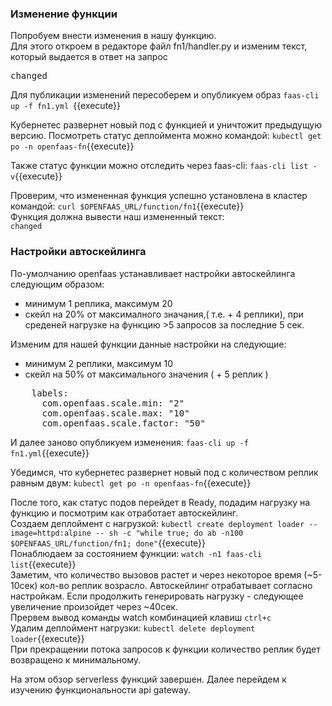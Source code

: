 ### Изменение функции
Попробуем внести изменения в нашу функцию.  
Для этого откроем в редакторе файл fn1/handler.py и изменим текст, который выдается в ответ на запрос

<pre class="file" data-filename="./fn1/handler.py" data-target="insert" data-marker="Hello from OpenFaaS!">
changed</pre>

Для публикации изменений пересоберем и опубликуем образ
`faas-cli up -f fn1.yml `{{execute}}

Кубернетес развернет новый под с функцией и уничтожит предыдущую версию. Посмотреть статус деплоймента можно командой:
`kubectl get po -n openfaas-fn`{{execute}}

Также статус функции можно отследить через faas-cli:
`faas-cli list -v`{{execute}}

Проверим, что измененная функция успешно установлена в кластер командой:
`curl $OPENFAAS_URL/function/fn1`{{execute}}  
Функция должна вывести наш измененный текст:  
`changed`
### Настройки автоскейлинга
По-умолчанию openfaas устанавливает настройки автоскейлинга следующим образом:
- минимум 1 реплика, максимум 20
- скейл на 20% от максималного значания,( т.е. + 4 реплики), при среденей нагрузке на функцию >5 запросов за последние 5 сек.

Изменим для нашей функции данные настройки на следующие:
- минимум 2 реплики, максимум 10
- скейл на 50% от максимального значения ( + 5 реплик )
<pre class="file" data-filename="./fn1.yml" data-target="append">
    labels:
      com.openfaas.scale.min: "2"
      com.openfaas.scale.max: "10"
      com.openfaas.scale.factor: "50"
</pre>

И далее заново опубликуем изменения:
`faas-cli up -f fn1.yml`{{execute}}

Убедимся, что кубернетес развернет новый под с количеством реплик равным двум:
`kubectl get po -n openfaas-fn`{{execute}}

После того, как статус подов перейдет в Ready, подадим нагрузку на функцию и посмотрим как отработает автоскейлинг.  
Создаем деплоймент с нагрузкой:
`kubectl create deployment loader --image=httpd:alpine -- sh -c "while true; do ab -n100 $OPENFAAS_URL/function/fn1; done"`{{execute}}  
Понаблюдаем за состоянием функции:
`watch -n1 faas-cli list`{{execute}}  
Заметим, что количество вызовов растет и через некоторое время (~5-10сек) кол-во реплик возрасло. Автоскейлинг отрабатывает согласно настройкам.
Если продолжить генерировать нагрузку  - следующее увеличение произойдет через ~40сек.  
Прервем вывод команды watch комбинацией клавиш `ctrl+c`  
Удалим деплоймент нагрузки:
`kubectl delete deployment loader`{{execute}}  
При прекращении потока запросов к функции количество реплик будет возвращено к минимальному.  

На этом обзор serverless функций завершен. Далее перейдем к изучению функциональности api gateway.
